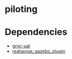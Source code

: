 # piloting


# Dependencies

* [grvc-ual](https://github.com/grvcTeam/grvc-ual)
* [realsense_gazebo_plugin](https://github.com/SyrianSpock/realsense_gazebo_plugin.git)
